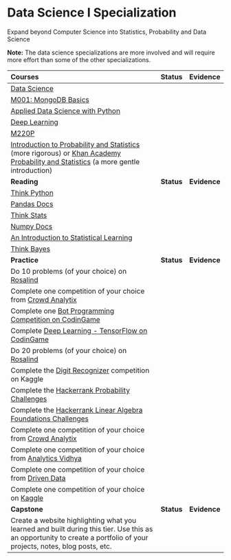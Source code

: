 # Data Science I Specialization

Expand beyond Computer Science into Statistics, Probability and Data Science

**Note:** The data science specializations are more involved and will require more effort than some of the other specializations.

| Courses                                                                                                                                                               |   Status   |   Evidence   |
| :-------------------------------------------------------------------------------------------------------------------------------------------------------------------- | :--------: | :----------: |
| [Data Science](https://cognitiveclass.ai/learn/data-science/)                                                                                                         |            |
| [M001: MongoDB Basics](https://university.mongodb.com/courses/catalog)                                                                                                |            |
| [Applied Data Science with Python](https://cognitiveclass.ai/learn/data-science-with-python/)                                                                         |            |
| [Deep Learning](https://cognitiveclass.ai/learn/deep-learning/)                                                                                                       |            |
| [M220P](https://university.mongodb.com/courses/catalog)                                                                                                               |            |
| [Introduction to Probability and Statistics](https://ocw.mit.edu/courses/mathematics/18-05-introduction-to-probability-and-statistics-spring-2014/index.htm) (more rigorous) or [Khan Academy Probability and Statistics](https://www.khanacademy.org/math/statistics-probability) (a more gentle introduction)         |            |
| **Reading**                                                                                                                                                           | **Status** | **Evidence** |
| [Think Python](http://greenteapress.com/thinkpython2/thinkpython2.pdf)                                                                                                |            |
| [Pandas Docs](http://pandas.pydata.org/pandas-docs/stable/)                                                                                                           |            |
| [Think Stats](http://greenteapress.com/thinkstats2/thinkstats2.pdf)                                                                                                   |            |
| [Numpy Docs](https://docs.scipy.org/doc/numpy/user/index.html)                                                                                                        |            |
| [An Introduction to Statistical Learning](http://www-bcf.usc.edu/~gareth/ISL/ISLR%20Sixth%20Printing.pdf)                                                             |            |
| [Think Bayes](http://www.greenteapress.com/thinkbayes/thinkbayes.pdf)                                                                                                 |            |
| **Practice**                                                                                                                                                          | **Status** | **Evidence** |
| Do 10 problems (of your choice) on [Rosalind](http://rosalind.info/problems/locations/)                                                                               |            |
| Complete one competition of your choice from [Crowd Analytix](https://www.crowdanalytix.com/community)                                                                |            |
| Complete one [Bot Programming Competition on CodinGame](https://www.codingame.com/multiplayer/bot-programming)                                                        |            |
| Complete [Deep Learning - TensorFlow on CodinGame](https://www.codingame.com/ide/puzzle/deep-learning-tensorflow)                                                     |            |
| Do 20 problems (of your choice) on [Rosalind](http://rosalind.info/problems/locations/)                                                                               |            |
| Complete the [Digit Recognizer](https://www.kaggle.com/c/digit-recognizer) competition on Kaggle                                                                      |            |
| Complete the [Hackerrank Probability Challenges](https://www.hackerrank.com/domains/mathematics/probability)                                                          |            |
| Complete the [Hackerrank Linear Algebra Foundations Challenges](https://www.hackerrank.com/domains/mathematics/linear-algebra-foundations)                            |            |
| Complete one competition of your choice from [Crowd Analytix](https://www.crowdanalytix.com/community)                                                                |            |
| Complete one competition of your choice from [Analytics Vidhya](https://datahack.analyticsvidhya.com/contest/all/)                                                    |            |
| Complete one competition of your choice from [Driven Data](https://www.drivendata.org/competitions/)                                                                  |            |
| Complete one competition of your choice on [Kaggle](https://www.kaggle.com/competitions?sortBy=prize&group=active&page=1&pageSize=20)                                 |            |
| **Capstone**                                                                                                                                                          | **Status** | **Evidence** |
| Create a website highlighting what you learned and built during this tier. Use this as an opportunity to create a portfolio of your projects, notes, blog posts, etc. |            |